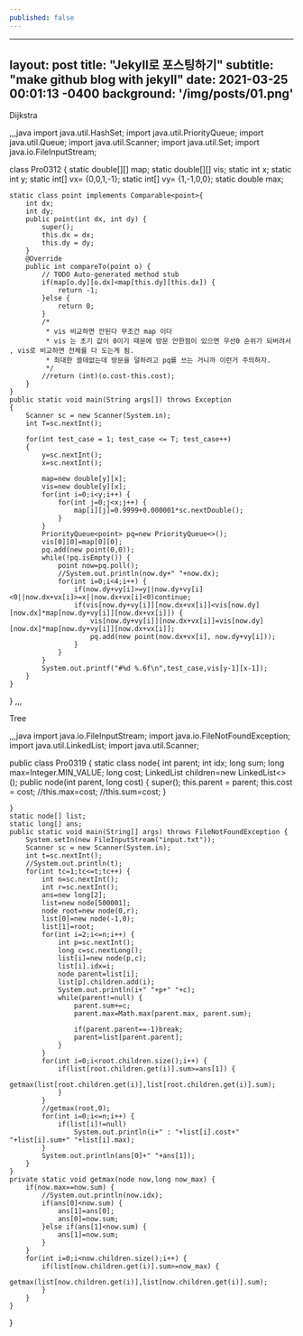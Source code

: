 ```yaml
---
published: false
---
```

---
layout: post
title: "Jekyll로 포스팅하기"
subtitle: "make github blog with jekyll"
date: 2021-03-25 00:01:13 -0400
background: '/img/posts/01.png'
---

Dijkstra

,,,java
import java.util.HashSet;
import java.util.PriorityQueue;
import java.util.Queue;
import java.util.Scanner;
import java.util.Set;
import java.io.FileInputStream;

class Pro0312
{
	static double[][] map;
	static double[][] vis;
	static int x;
	static int y;
	static int[] vx= {0,0,1,-1};
	static int[] vy= {1,-1,0,0};
	static double max;

	static class point implements Comparable<point>{
		int dx;
		int dy;
		public point(int dx, int dy) {
			super();
			this.dx = dx;
			this.dy = dy;
		}
		@Override
		public int compareTo(point o) {
			// TODO Auto-generated method stub
			if(map[o.dy][o.dx]<map[this.dy][this.dx]) {
				return -1;
			}else {
				return 0;
			}
			/*
			 * vis 비교하면 안된다 무조건 map 이다
			 * vis 는 초기 값이 0이기 때문에 방문 안한점이 있으면 우선0 순위가 되버려서 , vis로 비교하면 전체를 다 도는게 됨.
			 * 최대한 쓸데없는데 방문을 덜하려고 pq를 쓰는 거니까 이런거 주의하자.  
			 */
			//return (int)(o.cost-this.cost);
		}
	}
	public static void main(String args[]) throws Exception
	{
		Scanner sc = new Scanner(System.in);
		int T=sc.nextInt();

		for(int test_case = 1; test_case <= T; test_case++)
		{
			y=sc.nextInt();
			x=sc.nextInt();

			map=new double[y][x];
			vis=new double[y][x];
			for(int i=0;i<y;i++) {
				for(int j=0;j<x;j++) {
					map[i][j]=0.9999+0.000001*sc.nextDouble();
				}
			}
			PriorityQueue<point> pq=new PriorityQueue<>();
			vis[0][0]=map[0][0];
			pq.add(new point(0,0));
			while(!pq.isEmpty()) {
				point now=pq.poll();
				//System.out.println(now.dy+" "+now.dx);
				for(int i=0;i<4;i++) {
					if(now.dy+vy[i]>=y||now.dy+vy[i]<0||now.dx+vx[i]>=x||now.dx+vx[i]<0)continue;
					if(vis[now.dy+vy[i]][now.dx+vx[i]]<vis[now.dy][now.dx]*map[now.dy+vy[i]][now.dx+vx[i]]) {
						vis[now.dy+vy[i]][now.dx+vx[i]]=vis[now.dy][now.dx]*map[now.dy+vy[i]][now.dx+vx[i]];
						pq.add(new point(now.dx+vx[i], now.dy+vy[i]));
					}
				}
			}
			System.out.printf("#%d %.6f\n",test_case,vis[y-1][x-1]);
		}
	}

}
,,,


Tree

,,,java
import java.io.FileInputStream;
import java.io.FileNotFoundException;
import java.util.LinkedList;
import java.util.Scanner;


public class Pro0319 {
	static class node{
		int parent;
		int idx;
		long sum;
		long max=Integer.MIN_VALUE;
		long cost;
		LinkedList<Integer> children=new LinkedList<>();
		public node(int parent, long cost) {
			super();
			this.parent = parent;
			this.cost = cost;
			//this.max=cost;
			//this.sum=cost;
		}

	}
	static node[] list;
	static long[] ans;
	public static void main(String[] args) throws FileNotFoundException {
		System.setIn(new FileInputStream("input.txt"));
		Scanner sc = new Scanner(System.in);
		int t=sc.nextInt();
		//System.out.println(t);
		for(int tc=1;tc<=t;tc++) {
			int n=sc.nextInt();
			int r=sc.nextInt();
			ans=new long[2];
			list=new node[500001];
			node root=new node(0,r);
			list[0]=new node(-1,0);
			list[1]=root;
			for(int i=2;i<=n;i++) {
				int p=sc.nextInt();
				long c=sc.nextLong();
				list[i]=new node(p,c);
				list[i].idx=i;
				node parent=list[i];
				list[p].children.add(i);
				System.out.println(i+" "+p+" "+c);
				while(parent!=null) {
					parent.sum+=c;
					parent.max=Math.max(parent.max, parent.sum);

					if(parent.parent==-1)break;
					parent=list[parent.parent];
				}
			}
			for(int i=0;i<root.children.size();i++) {			
				if(list[root.children.get(i)].sum>=ans[1]) {
					getmax(list[root.children.get(i)],list[root.children.get(i)].sum);
				}
			}
			//getmax(root,0);
			for(int i=0;i<=n;i++) {
				if(list[i]!=null)
					System.out.println(i+" : "+list[i].cost+" "+list[i].sum+" "+list[i].max);
			}
			System.out.println(ans[0]+" "+ans[1]);
		}
	}
	private static void getmax(node now,long now_max) {
		if(now.max==now.sum) {
			//System.out.println(now.idx);
			if(ans[0]<now.sum) {
				ans[1]=ans[0];
				ans[0]=now.sum;
			}else if(ans[1]<now.sum) {
				ans[1]=now.sum;
			}
		}
		for(int i=0;i<now.children.size();i++) {			
			if(list[now.children.get(i)].sum>=now_max) {
				getmax(list[now.children.get(i)],list[now.children.get(i)].sum);
			}
		}
	}
}
```
